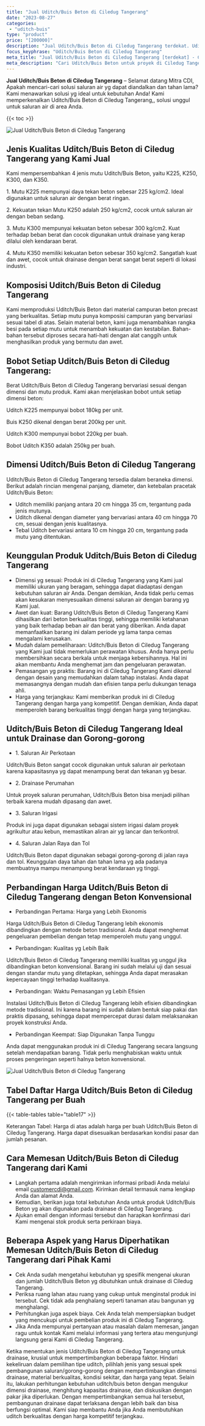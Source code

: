 ```yaml
---
title: "Jual Uditch/Buis Beton di Ciledug Tangerang"
date: "2023-08-27"
categories:
 - "uditch-buis"
type: "product"
price: "[200000]"
description: "Jual Uditch/Buis Beton di Ciledug Tangerang terdekat. Uditch/Buis Beton ini umumnya dipakai dalam proyek konstruksi sebagai drainase yang kuat dan awet. Hubungi kami untuk mendapatkan informasi lebih lanjut."
focus_keyphrase: "Uditch/Buis Beton di Ciledug Tangerang"
meta_title: "Jual Uditch/Buis Beton di Ciledug Tangerang [terdekat] - CDI"
meta_description: "Cari Uditch/Buis Beton untuk proyek di Ciledug Tangerang? Kami menawarkan Uditch/Buis Beton yang berkualitas untuk infrastruktur saluran pembuangan. Segera dapatkan harga terbaik sekarang."
---
```


**Jual Uditch/Buis Beton di Ciledug Tangerang** – Selamat datang Mitra CDI, Apakah mencari-cari solusi saluran air yg dapat diandalkan dan tahan lama? Kami menawarkan solusi yg ideal untuk kebutuhan Anda! Kami memperkenalkan Uditch/Buis Beton di Ciledug Tangerang,, solusi unggul untuk saluran air di area Anda.

{{< toc >}}

![Jual Uditch/Buis Beton di Ciledug Tangerang](/images/uditch-buis/uditch-beton-28.jpg)

## Jenis Kualitas Uditch/Buis Beton di Ciledug Tangerang yang Kami Jual

Kami mempersembahkan 4 jenis mutu Uditch/Buis Beton, yaitu K225, K250, K300, dan K350.

1\. Mutu K225 mempunyai daya tekan beton sebesar 225 kg/cm2. Ideal digunakan untuk saluran air dengan berat ringan.

2\. Kekuatan tekan Mutu K250 adalah 250 kg/cm2, cocok untuk saluran air dengan beban sedang.

3\. Mutu K300 mempunyai kekuatan beton sebesar 300 kg/cm2. Kuat terhadap beban berat dan cocok digunakan untuk drainase yang kerap dilalui oleh kendaraan berat.

4\. Mutu K350 memiliki kekuatan beton sebesar 350 kg/cm2. Sangatlah kuat dan awet, cocok untuk drainase dengan berat sangat berat seperti di lokasi industri.

## Komposisi Uditch/Buis Beton di Ciledug Tangerang

Kami memproduksi Uditch/Buis Beton dari material campuran beton precast yang berkualitas. Setiap mutu punya komposisi campuran yang bervariasi sesuai tabel di atas. Selain material beton, kami juga menambahkan rangka besi pada setiap mutu untuk menambah kekuatan dan kestabilan. Bahan-bahan tersebut diproses secara hati-hati dengan alat canggih untuk menghasilkan produk yang bermutu dan awet.

## Bobot Setiap Uditch/Buis Beton di Ciledug Tangerang:

Berat Uditch/Buis Beton di Ciledug Tangerang bervariasi sesuai dengan dimensi dan mutu produk. Kami akan menjelaskan bobot untuk setiap dimensi beton:

Uditch K225 mempunyai bobot 180kg per unit.

Buis K250 dikenal dengan berat 200kg per unit.

Uditch K300 mempunyai bobot 220kg per buah.

Bobot Uditch K350 adalah 250kg per buah.

## Dimensi Uditch/Buis Beton di Ciledug Tangerang

Uditch/Buis Beton di Ciledug Tangerang tersedia dalam beraneka dimensi. Berikut adalah rincian mengenai panjang, diameter, dan ketebalan pracetak Uditch/Buis Beton:

*   Uditch memiliki panjang antara 20 cm hingga 35 cm, tergantung pada jenis mutunya.
*   Uditch dikenal dengan diameter yang bervariasi antara 40 cm hingga 70 cm, sesuai dengan jenis kualitasnya.
*   Tebal Uditch bervariasi antara 10 cm hingga 20 cm, tergantung pada mutu yang ditentukan.

## Keunggulan Produk Uditch/Buis Beton di Ciledug Tangerang

*   Dimensi yg sesuai: Produk ini di Ciledug Tangerang yang Kami jual memiliki ukuran yang beragam, sehingga dapat diadaptasi dengan kebutuhan saluran air Anda. Dengan demikian, Anda tidak perlu cemas akan kesukaran menyesuaikan dimensi saluran air dengan barang yg Kami jual.
*   Awet dan kuat: Barang Uditch/Buis Beton di Ciledug Tangerang Kami dihasilkan dari beton berkualitas tinggi, sehingga memiliki ketahanan yang baik terhadap beban air dan berat yang diberikan. Anda dapat memanfaatkan barang ini dalam periode yg lama tanpa cemas mengalami kerusakan.
*   Mudah dalam pemeliharaan: Uditch/Buis Beton di Ciledug Tangerang yang Kami jual tidak memerlukan perawatan khusus. Anda hanya perlu membersihkan secara berkala untuk menjaga kebersihannya. Hal ini akan membantu Anda menghemat jam dan pengeluaran perawatan.
*   Pemasangan yg praktis: Barang ini di Ciledug Tangerang Kami dikenal dengan desain yang memudahkan dalam tahap instalasi. Anda dapat memasangnya dengan mudah dan efisien tanpa perlu dukungan tenaga ahli.
*   Harga yang terjangkau: Kami memberikan produk ini di Ciledug Tangerang dengan harga yang kompetitif. Dengan demikian, Anda dapat memperoleh barang berkualitas tinggi dengan harga yang terjangkau.

## Uditch/Buis Beton di Ciledug Tangerang Ideal untuk Drainase dan Gorong-gorong

*   1\. Saluran Air Perkotaan

Uditch/Buis Beton sangat cocok digunakan untuk saluran air perkotaan karena kapasitasnya yg dapat menampung berat dan tekanan yg besar.
*   2\. Drainase Perumahan

Untuk proyek saluran perumahan, Uditch/Buis Beton bisa menjadi pilihan terbaik karena mudah dipasang dan awet.
*   3\. Saluran Irigasi

Produk ini juga dapat digunakan sebagai sistem irigasi dalam proyek agrikultur atau kebun, memastikan aliran air yg lancar dan terkontrol.
*   4\. Saluran Jalan Raya dan Tol

Uditch/Buis Beton dapat digunakan sebagai gorong-gorong di jalan raya dan tol. Keunggulan daya tahan dan tahan lama yg ada padanya membuatnya mampu menampung berat kendaraan yg tinggi.

## Perbandingan Harga Uditch/Buis Beton di Ciledug Tangerang dengan Beton Konvensional

*   Perbandingan Pertama: Harga yang Lebih Ekonomis

Harga Uditch/Buis Beton di Ciledug Tangerang lebih ekonomis dibandingkan dengan metode beton tradisional. Anda dapat menghemat pengeluaran pembelian dengan tetap memperoleh mutu yang unggul.
*   Perbandingan: Kualitas yg Lebih Baik

Uditch/Buis Beton di Ciledug Tangerang memiliki kualitas yg unggul jika dibandingkan beton konvensional. Barang ini sudah melalui uji dan sesuai dengan standar mutu yang ditetapkan, sehingga Anda dapat merasakan kepercayaan tinggi terhadap kualitasnya.
*   Perbandingan: Waktu Pemasangan yg Lebih Efisien

Instalasi Uditch/Buis Beton di Ciledug Tangerang lebih efisien dibandingkan metode tradisional. Ini karena barang ini sudah dalam bentuk siap pakai dan praktis dipasang, sehingga dapat mempercepat durasi dalam melaksanakan proyek konstruksi Anda.
*   Perbandingan Keempat: Siap Digunakan Tanpa Tunggu

Anda dapat menggunakan produk ini di Ciledug Tangerang secara langsung setelah mendapatkan barang. Tidak perlu menghabiskan waktu untuk proses pengeringan seperti halnya beton konvensional.

![Jual Uditch/Buis Beton di Ciledug Tangerang](/images/uditch-buis/buis-beton-10.jpg)

## Tabel Daftar Harga Uditch/Buis Beton di Ciledug Tangerang per Buah

{{< table-tables table="table17" >}}

Keterangan Tabel: Harga di atas adalah harga per buah Uditch/Buis Beton di Ciledug Tangerang. Harga dapat disesuaikan berdasarkan kondisi pasar dan jumlah pesanan.

## Cara Memesan Uditch/Buis Beton di Ciledug Tangerang dari Kami

*   Langkah pertama adalah mengirimkan informasi pribadi Anda melalui email customercdi@gmail.com. Kirimkan detail termasuk nama lengkap Anda dan alamat Anda.
*   Kemudian, berikan juga total kebutuhan Anda untuk produk Uditch/Buis Beton yg akan digunakan pada drainase di Ciledug Tangerang.
*   Ajukan email dengan informasi tersebut dan harapkan konfirmasi dari Kami mengenai stok produk serta perkiraan biaya.

## Beberapa Aspek yang Harus Diperhatikan Memesan Uditch/Buis Beton di Ciledug Tangerang dari Pihak Kami

*   Cek Anda sudah mengetahui kebutuhan yg spesifik mengenai ukuran dan jumlah Uditch/Buis Beton yg dibutuhkan untuk drainase di Ciledug Tangerang.
*   Periksa ruang lahan atau ruang yang cukup untuk menginstal produk ini tersebut. Cek tidak ada penghalang seperti tanaman atau bangunan yg menghalangi.
*   Perhitungkan juga aspek biaya. Cek Anda telah mempersiapkan budget yang mencukupi untuk pembelian produk ini di Ciledug Tangerang.
*   Jika Anda mempunyai pertanyaan atau masalah dalam memesan, jangan ragu untuk kontak Kami melalui informasi yang tertera atau mengunjungi langsung gerai Kami di Ciledug Tangerang.

Ketika menentukan jenis Uditch/Buis Beton di Ciledug Tangerang untuk drainase, krusial untuk mempertimbangkan beberapa faktor. Hindari kekeliruan dalam pemilihan tipe uditch, pilihlah jenis yang sesuai spek pembangunan saluran/gorong-gorong dengan mempertimbangkan dimensi drainase, material berkualitas, kondisi sekitar, dan harga yang tepat. Selain itu, lakukan perhitungan kebutuhan uditch/buis beton dengan mengukur dimensi drainase, menghitung kapasitas drainase, dan diskusikan dengan pakar jika diperlukan. Dengan mempertimbangkan semua hal tersebut, pembangunan drainase dapat terlaksana dengan lebih baik dan bisa berfungsi optimal. Kami siap membantu Anda jika Anda membutuhkan uditch berkualitas dengan harga kompetitif terjangkau.
